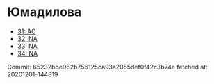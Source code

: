 # Юмадилова
- [31: AC](31.md)
- [32: NA](32.md)
- [33: NA](33.md)
- [34: NA](34.md)

Commit: 65232bbe962b756125ca93a2055def0f42c3b74e
 fetched at: 20201201-144819
